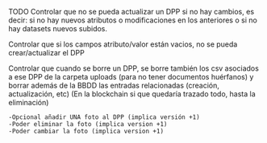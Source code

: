 TODO
Controlar que no se pueda actualizar un DPP si no hay cambios, es decir: si no hay nuevos atributos o modificaciones en los anteriores o si no hay datasets nuevos subidos.

Controlar que si los campos atributo/valor están vacios, no se pueda crear/actualizar el DPP

Controlar que cuando se borre un DPP, se borre también los csv asociados a ese DPP de la carpeta uploads (para no tener documentos huérfanos) y borrar además de la BBDD las entradas relacionadas (creación, actualización, etc) (En la blockchain si que quedaría trazado todo, hasta la eliminación)

    -Opcional añadir UNA foto al DPP (implica versión +1)
    -Poder eliminar la foto (implica version +1)
    -Poder cambiar la foto (implica version +1)
    
